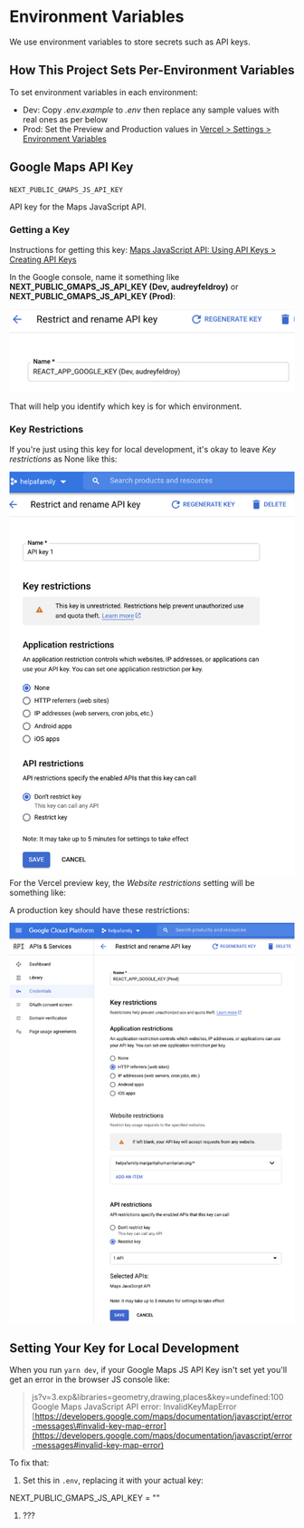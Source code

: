 # Environment Variables

We use environment variables to store secrets such as API keys.

## How This Project Sets Per-Environment Variables

To set environment variables in each environment:

- Dev: Copy _.env.example_ to _.env_ then replace any sample values with real ones as per below
- Prod: Set the Preview and Production values in [Vercel &gt; Settings &gt; Environment Variables](https://vercel.com/margaritahumanitarian/helpafamily/settings/environment-variables)

## Google Maps API Key

`NEXT_PUBLIC_GMAPS_JS_API_KEY`

API key for the Maps JavaScript API.

### Getting a Key

Instructions for getting this key: [Maps JavaScript API: Using API Keys &gt; Creating API Keys](https://developers.google.com/maps/documentation/javascript/get-api-key#creating-api-keys)

In the Google console, name it something like **NEXT_PUBLIC_GMAPS_JS_API_KEY \(Dev, audreyfeldroy\)** or **NEXT_PUBLIC_GMAPS_JS_API_KEY \(Prod\)**:

![Google Maps JS API Key Naming](../.gitbook/assets/gmaps-key-naming.png)

That will help you identify which key is for which environment.

### Key Restrictions

If you're just using this key for local development, it's okay to leave _Key restrictions_ as None like this:

![Google Maps JS API Key Restrictions: Dev Environment](../.gitbook/assets/gmaps-key-restrictions-dev.png) For the Vercel preview key, the _Website restrictions_ setting will be something like:

A production key should have these restrictions:

![Google Maps JS API Key Restrictions: Prod Environment](../.gitbook/assets/gmaps-key-restrictions-prod.png)

## Setting Your Key for Local Development

When you run `yarn dev`, if your Google Maps JS API Key isn't set yet you'll get an error in the browser JS console like:

> js?v=3.exp&libraries=geometry,drawing,places&key=undefined:100 Google Maps JavaScript API error: InvalidKeyMapError [https://developers.google.com/maps/documentation/javascript/error-messages\#invalid-key-map-error](https://developers.google.com/maps/documentation/javascript/error-messages#invalid-key-map-error)

To fix that:

1. Set this in `.env`, replacing it with your actual key:

NEXT_PUBLIC_GMAPS_JS_API_KEY = ""

1. ???
